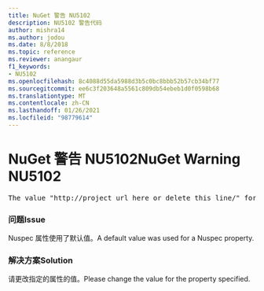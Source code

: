 ```yaml
---
title: NuGet 警告 NU5102
description: NU5102 警告代码
author: mishra14
ms.author: jodou
ms.date: 8/8/2018
ms.topic: reference
ms.reviewer: anangaur
f1_keywords:
- NU5102
ms.openlocfilehash: 8c4088d55da5988d3b5c0bc8bbb52b57cb34bf77
ms.sourcegitcommit: ee6c3f203648a5561c809db54ebeb1d0f0598b68
ms.translationtype: MT
ms.contentlocale: zh-CN
ms.lasthandoff: 01/26/2021
ms.locfileid: "98779614"
---
```

# <a name="nuget-warning-nu5102"></a><span data-ttu-id="4b153-103">NuGet 警告 NU5102</span><span class="sxs-lookup"><span data-stu-id="4b153-103">NuGet Warning NU5102</span></span>
<pre>The value "http://project_url_here_or_delete_this_line/" for ProjectUrl is a sample value and should be removed. Replace it with an appropriate value or remove it and rebuild your package.</pre>

### <a name="issue"></a><span data-ttu-id="4b153-104">问题</span><span class="sxs-lookup"><span data-stu-id="4b153-104">Issue</span></span>

<span data-ttu-id="4b153-105">Nuspec 属性使用了默认值。</span><span class="sxs-lookup"><span data-stu-id="4b153-105">A default value was used for a Nuspec property.</span></span>


### <a name="solution"></a><span data-ttu-id="4b153-106">解决方案</span><span class="sxs-lookup"><span data-stu-id="4b153-106">Solution</span></span>

<span data-ttu-id="4b153-107">请更改指定的属性的值。</span><span class="sxs-lookup"><span data-stu-id="4b153-107">Please change the value for the property specified.</span></span>

